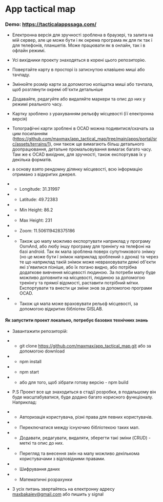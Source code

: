 # App tactical map

### Demo: https://tacticalappssaga.com/
- Електронна версія для зручності зроблена в браузері, та залита на мій сервер, але це може бути і як окрема програма як для пк так і для телефонів, планшетів. Може працювати як в онлайн, так і в офлайн режимі.
- Усі вихідники проекту знаходяться в корені цього репозиторію.
- Повертайте карту в просторі із затиснутою клавішею миші або тачпаду.
- Змінюйте розмір карти за допомогою коліщатка миші або тачпала, щоб розглянути окремі об'єкти детальніше
- Додавайте, редагуйте або видаляйте маркери та опис до них у режимі реального часу.
- Картку зроблено з урахуванням рельєфу місцевості (її електронна версія)
- Топографічні карти зроблені в OCAD можна подивитися/скачать за цим посиланням (https://github.com/maxmax/app_tactical_map/tree/main/apps/portal/src/assets/terrains/1), они також ще вимагають більш детального доопрацювання, детальне промальовування вимагає багато часу. Там же є OCAD вихідник, для зручності, також експортував їх у декілька форматів.
- а основу взято рендомну ділянку місцевості, всю інформацію отримано з відкритих джерел.

- - Longitude: 31.31997
- - Latitude: 49.72383
- - Min Height: 86.2
- - Max Height: 231
- - Zoom: 11.506119428375186

- - Також цю мапу можливо експортувати наприклад у програму OsmAnd, або любу іншу програму для тренінгу на телефоні на базі android. Так як мапа зроблена поверх супутникового знімку (но це може бути ї знімок наприклад зроблений з дрона) та через те що наприклад такій знімок може невраховувати деякі об'єкти які з'явилися пізніше, або їх погано видно, або потрібна додаткове вивчення місцевості людиною. За потреби мапу буде можливо доповнити на місцевості, людиною за допомогою тренінгу та прямої відомості, раставити потрібний мітки. Експортувати та  внести ци зміни знов за допомогою програми OCAD.
- - Також ця мапа може враховувати рельєф місцевості, за допомогою відкритих бібліотек  GISLAB.

#### Як запустити проект локально, потребує базових технічних знань
- Завантажити репозиторій:
- - git clone https://github.com/maxmax/app_tactical_map.git або за допомогою download
- - npm install
- - npm start
- - або для того, щоб зібрати готову версію - npm build

- P.S Проект все ще знаходиться в стадії розробки, в подальшому він буде масштабуватися, буде додано багато корисного функціоналу. Наприклад:
- - Авторизація користувача, різні права для певних користувачів.
- - Переключатися между існуючию бібліотекою таких мап.
- - Додавати, редагувати, видаляти, зберегти такі зміни (CRUD) - меткі та опис до них.
- - Перегляд та внесення змін на мапу можливо декількома користувачами з відповідними правами.
- - Шифрування даних
- - Математичні розрахунки

- З усіх питань звертайтесь на електронну адресу maxbakaiev@gmail.com або пишить у signal
